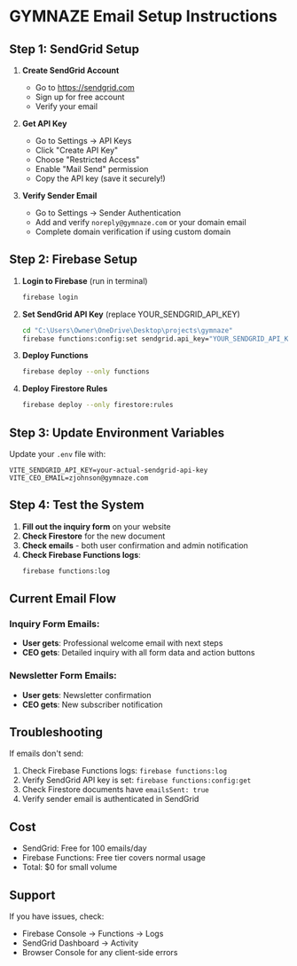 # GYMNAZE Email Setup Instructions

## Step 1: SendGrid Setup

1. **Create SendGrid Account**
   - Go to https://sendgrid.com
   - Sign up for free account
   - Verify your email

2. **Get API Key**
   - Go to Settings → API Keys
   - Click "Create API Key"
   - Choose "Restricted Access"
   - Enable "Mail Send" permission
   - Copy the API key (save it securely!)

3. **Verify Sender Email**
   - Go to Settings → Sender Authentication
   - Add and verify `noreply@gymnaze.com` or your domain email
   - Complete domain verification if using custom domain

## Step 2: Firebase Setup

1. **Login to Firebase** (run in terminal)
   ```bash
   firebase login
   ```

2. **Set SendGrid API Key** (replace YOUR_SENDGRID_API_KEY)
   ```bash
   cd "C:\Users\Owner\OneDrive\Desktop\projects\gymnaze"
   firebase functions:config:set sendgrid.api_key="YOUR_SENDGRID_API_KEY"
   ```

3. **Deploy Functions**
   ```bash
   firebase deploy --only functions
   ```

4. **Deploy Firestore Rules**
   ```bash
   firebase deploy --only firestore:rules
   ```

## Step 3: Update Environment Variables

Update your `.env` file with:
```env
VITE_SENDGRID_API_KEY=your-actual-sendgrid-api-key
VITE_CEO_EMAIL=zjohnson@gymnaze.com
```

## Step 4: Test the System

1. **Fill out the inquiry form** on your website
2. **Check Firestore** for the new document
3. **Check emails** - both user confirmation and admin notification
4. **Check Firebase Functions logs**:
   ```bash
   firebase functions:log
   ```

## Current Email Flow

### Inquiry Form Emails:
- **User gets**: Professional welcome email with next steps
- **CEO gets**: Detailed inquiry with all form data and action buttons

### Newsletter Form Emails:
- **User gets**: Newsletter confirmation
- **CEO gets**: New subscriber notification

## Troubleshooting

If emails don't send:
1. Check Firebase Functions logs: `firebase functions:log`
2. Verify SendGrid API key is set: `firebase functions:config:get`
3. Check Firestore documents have `emailsSent: true`
4. Verify sender email is authenticated in SendGrid

## Cost
- SendGrid: Free for 100 emails/day
- Firebase Functions: Free tier covers normal usage
- Total: $0 for small volume

## Support
If you have issues, check:
- Firebase Console → Functions → Logs
- SendGrid Dashboard → Activity
- Browser Console for any client-side errors